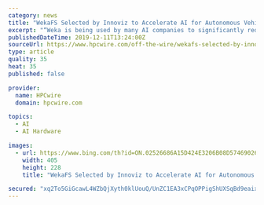 ```yaml
---
category: news
title: "WekaFS Selected by Innoviz to Accelerate AI for Autonomous Vehicle Innovations"
excerpt: "“Weka is being used by many AI companies to significantly reduce AI training Epochs. We can help companies shorten wall clock time by ensuring the GPU cluster is fully saturated with as much data as the application needs. Managing large amounts of data is challenging when the AI training system spans multiple GPU nodes. A shared file system ..."
publishedDateTime: 2019-12-11T13:24:00Z
sourceUrl: https://www.hpcwire.com/off-the-wire/wekafs-selected-by-innoviz-to-accelerate-ai-for-autonomous-vehicle-innovations/
type: article
quality: 35
heat: 35
published: false

provider:
  name: HPCwire
  domain: hpcwire.com

topics:
  - AI
  - AI Hardware

images:
  - url: https://www.bing.com/th?id=ON.02526686A15D424E3206B08D57469026
    width: 405
    height: 228
    title: "WekaFS Selected by Innoviz to Accelerate AI for Autonomous Vehicle Innovations"

secured: "xq2To5GiGcawL4WZbQjXyth0klUouQ/UnZC1EA3xCPqOPPigShUXSqBd9eaixWei/ABiCShz1cRHk48SZmcCwUSqCN0SijxItsG5BEy2mya8zO7SEeOmNqO6e74brWO303voscSI4BFU2YPdNo5aU7OfzrWbv4xaPSvB899QtP/F5c1rya+jt2qeVklhfKEVJxZL94oOICtdhHHzAHxP4Ef27A1xi5BbJRe9DPakeFvwH1jsy/3d8PgS6YBtb+XuBjr3BHR5zhgVsFhgMtNtfQ==;/Vs0Z6LkPDu/Tw1syUQBVw=="
---
```


